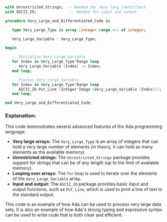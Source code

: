```ada
with Unrestricted_Strings;  -- Needed for very long identifiers
with ASCII_IO;               -- Needed for input and output

procedure Very_Large_and_Differentiated_Code is

   type Very_Large_Type is array (integer range <>) of integer;

   Very_Large_Variable : Very_Large_Type;

begin

   -- Initialize Very_Large_Variable
   for Index in Very_Large_Type'Range loop
      Very_Large_Variable (Index) := Index;
   end loop;

   -- Process Very_Large_Variable
   for Index in Very_Large_Type'Range loop
      ASCII_IO.Put_Line (Integer'Image (Very_Large_Variable (Index)));
   end loop;

end Very_Large_and_Differentiated_Code;
```

### Explanation:

This code demonstrates several advanced features of the Ada programming language:

* **Very large arrays:** The `Very_Large_Type` is an array of integers that can hold a very large number of elements (in theory, it can hold as many elements as the available memory).
* **Unrestricted strings:** The `Unrestricted_Strings` package provides support for strings that can be of any length (up to the limit of available memory).
* **Looping over arrays:** The `for` loop is used to iterate over the elements of the `Very_Large_Variable` array.
* **Input and output:** The `ASCII_IO` package provides basic input and output functions, such as `Put_Line`, which is used to print a line of text to the standard output.

This code is an example of how Ada can be used to process very large data sets. It is also an example of how Ada's strong typing and expressive syntax can be used to write code that is both clear and efficient.